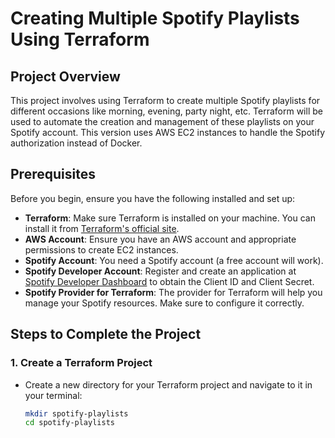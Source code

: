 # Creating Multiple Spotify Playlists Using Terraform

## Project Overview
This project involves using Terraform to create multiple Spotify playlists for different occasions like morning, evening, party night, etc. Terraform will be used to automate the creation and management of these playlists on your Spotify account. This version uses AWS EC2 instances to handle the Spotify authorization instead of Docker.

## Prerequisites
Before you begin, ensure you have the following installed and set up:

- **Terraform**: Make sure Terraform is installed on your machine. You can install it from [Terraform's official site](https://www.terraform.io/downloads).
- **AWS Account**: Ensure you have an AWS account and appropriate permissions to create EC2 instances.
- **Spotify Account**: You need a Spotify account (a free account will work).
- **Spotify Developer Account**: Register and create an application at [Spotify Developer Dashboard](https://developer.spotify.com/dashboard/applications) to obtain the Client ID and Client Secret.
- **Spotify Provider for Terraform**: The provider for Terraform will help you manage your Spotify resources. Make sure to configure it correctly.

## Steps to Complete the Project

### 1. Create a Terraform Project
- Create a new directory for your Terraform project and navigate to it in your terminal:
  ```bash
  mkdir spotify-playlists
  cd spotify-playlists
